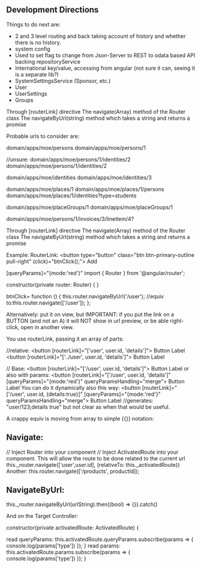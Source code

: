 ## Development Directions ##

Things to do next are:
* 2 and 3 level routing and back taking account of history and whether there is no history.
* system config
* Used to set flag to change from Json-Server to REST to odata based API backing repositoryService
* International key/value, accessing from angular (not sure it can, seeing it is a separate lib?)
* SystemSettingsService (Sponsor, etc.)
* User
* UserSettings
* Groups



Through [routerLink] directive
The navigate(Array) method of the Router class
The navigateByUrl(string) method which takes a string and returns a promise



Probable urls to consider are:

domain/apps/moe/persons
domain/apps/moe/persons/1

//unsure:
domain/apps/moe/persons/1/identities/2
domain/apps/moe/persons/1/identities/2

domain/apps/moe/identities
domain/apps/moe/identities/3

domain/apps/moe/places/1
domain/apps/moe/places/1/persons
domain/apps/moe/places/1/identities?type=students

domain/apps/moe/placeGroups/1
domain/apps/moe/placeGroups/1




domain/apps/moe/persons/1/invoices/3/lineitem/4?



Through [routerLink] directive
The navigate(Array) method of the Router class
The navigateByUrl(string) method which takes a string and returns a promise


Example: RouterLink:
<button type="button" class="btn btn-primary-outline pull-right" (click)="btnClick();"><i class="fa fa-plus"></i> Add</button>    


 [queryParams]="{mode:'red'}"
import { Router } from '@angular/router';

constructor(private router: Router) { }

btnClick= function () {
        this.router.navigateByUrl('/user');
		//equiv to:this.router.navigate(['/user']);
};


Alternatively:
put it on view, but 
IMPORTANT: 
if you put the link on a BUTTON (and not an A) it will NOT show in url preview, or be able right-click, open in another view.

You use routerLink, passing it an array of parts:

//relative:
 <button [routerLink]="['user', user.id, 'details']"> Button Label</button>
 <button [routerLink]="['../user', user.id, 'details']"> Button Label</button>
 

// Base:
 <button [routerLink]="['/user', user.id, 'details']"> Button Label</button>
 or also with params:
 <button [routerLink]="['/user', user.id, 'details']"  [queryParams]="{mode:'red'}"  queryParamsHandling="merge"> Button Label</button>
 You can do it dynamically also this way:
 <button [routerLink]="['/user', user.id, {details:true}]"  [queryParams]="{mode:'red'}"  queryParamsHandling="merge"> Button Label</button>
//generates: "user/123;details true" but not clear as when that would be useful.
 
 
 A crappy equiv is moving from array to simple {{}} notation:
 
 <a routerLink="/user/{{id}}/details"></a>


## Navigate:
// Inject Router into your component
// Inject ActivatedRoute into your component. This will allow the route to be done related to the current url
this._router.navigate(['user',user.id], {relativeTo: this._activatedRoute})
Another:
this.router.navigate(['/products', productId]);

## NavigateByUrl:

this._router.navigateByUrl(urlString).then((bool) => {}).catch()

And on the Target Controller:

constructor(private activatedRoute: ActivatedRoute) {

read queryParams:
this.activatedRoute.queryParams.subscribe(params => {
  console.log(params['type'])
  });  }
read params:
this.activatedRoute.params.subscribe(params => {
  console.log(params['type'])
  });  }
  

